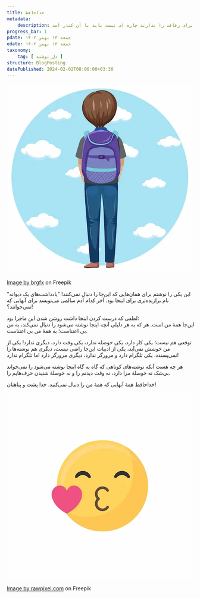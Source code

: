 ```yaml
---
title: خداحافظ
metadata: 
    description: گاهی بعضی از دوستان قدیمی وقت و حوصله کافی برای رفاقت را ندارند چاره ای نیست باید با آن کنار آمد
progress_bar: 1
pdate: جمعه ۱۳ بهمن ۱۴۰۲
edate: جمعه ۱۳ بهمن ۱۴۰۲    
taxonomy: 
    tag: [ دل_نوشته ]
structure: BlogPosting
datePublished: 2024-02-02T08:00:00+03:30
---
```

![ خداحافظ! ](back-backpacker-simple-character_1308-106503.webp?classes=center&loading=lazy)
<div class="align-center">
<a href="https://www.freepik.com/free-vector/back-backpacker-simple-character_27175378.htm#page=2&query=bye%20from%20back&position=12&from_view=search&track=ais&uuid=a022f20f-78a1-46ed-b6e3-1dd220f96043">Image by brgfx</a> on Freepik</div>

این یکی را نوشتم برای همان‌هایی که این‌جا را دنبال نمی‌کنند! "یادداشت‌های یک دیوانه" نام برازنده‌تری برای اینجا بود. آخر کدام آدم سالمی می‌نویسد برای آنهایی که نمی‌خوانند؟!

لطفی که درست کردن اینجا داشت روشن شدن این ماجرا بود:  
این‌جا همهٔ من است. هر که به هر دلیلی آنچه اینجا نوشته می‌شود را دنبال نمی‌کند، به من بی اعتناست؛ به همهٔ من بی اعتناست.

توقعی هم نیست؛ یکی کار دارد، یکی حوصله ندارد، یکی وقت دارد، دیگری ندارد!  یکی از من خوشش نمی‌آید، یکی از ادبیات این‌جا راضی نیست، دیگری هم نوشته‌ها را نمی‌پسندد. یکی تلگرام دارد و مرورگر ندارد، دیگری مرورگر دارد اما تلگرام ندارد!

هر چه هست آنکه نوشته‌های کوتاهی که گاه به گاه اینجا نوشته می‌شود را نمی‌خواند بی‌شک نه حوصلهٔ مرا دارد، نه وقت دیدنم را و نه حوصلهٔ شنیدن حرف‌هایم را.

خداحافظ همهٔ آنهایی که همهٔ من را دنبال نمی‌کنید. خدا پشت و پناهتان!

![ بوس بوس! ](kiss-emoji_53876-25517.webp?classes=center)
<div class="align-center">
<a href="https://www.freepik.com/free-vector/kiss-emoji_2900702.htm#query=kiss&position=14&from_view=search&track=sph&uuid=5b1e7e12-a60b-45df-ba0b-35d39bbe57f0">Image by rawpixel.com</a> on Freepik
</div>

